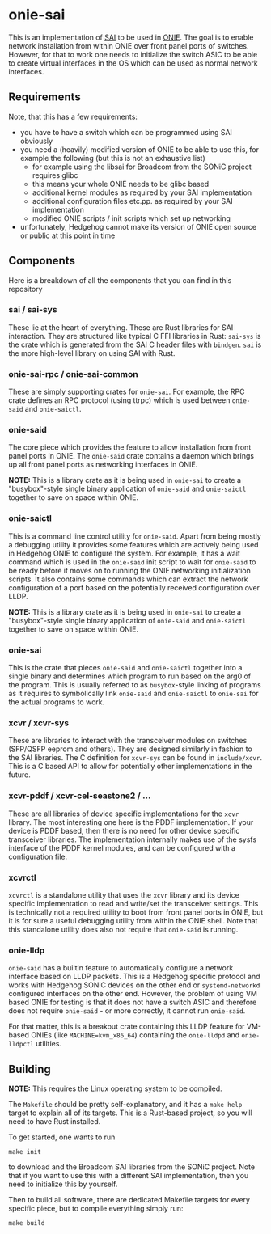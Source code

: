 # onie-sai

This is an implementation of [SAI](https://github.com/opencomputeproject/SAI) to be used in [ONIE](https://github.com/opencomputeproject/onie).
The goal is to enable network installation from within ONIE over front panel ports of switches.
However, for that to work one needs to initialize the switch ASIC to be able to create virtual interfaces in the OS which can be used as normal network interfaces.

## Requirements

Note, that this has a few requirements:

- you have to have a switch which can be programmed using SAI obviously
- you need a (heavily) modified version of ONIE to be able to use this, for example the following (but this is not an exhaustive list)
    - for example using the libsai for Broadcom from the SONiC project requires glibc
    - this means your whole ONIE needs to be glibc based
    - additional kernel modules as required by your SAI implementation
    - additional configuration files etc.pp. as required by your SAI implementation
    - modified ONIE scripts / init scripts which set up networking
- unfortunately, Hedgehog cannot make its version of ONIE open source or public at this point in time

## Components

Here is a breakdown of all the components that you can find in this repository

### sai / sai-sys

These lie at the heart of everything.
These are Rust libraries for SAI interaction.
They are structured like typical C FFI libraries in Rust:
`sai-sys` is the crate which is generated from the SAI C header files with `bindgen`.
`sai` is the more high-level library on using SAI with Rust.

### onie-sai-rpc / onie-sai-common

These are simply supporting crates for `onie-sai`.
For example, the RPC crate defines an RPC protocol (using ttrpc) which is used between `onie-said` and `onie-saictl`.

### onie-said

The core piece which provides the feature to allow installation from front panel ports in ONIE.
The `onie-said` crate contains a daemon which brings up all front panel ports as networking interfaces in ONIE.

**NOTE:** This is a library crate as it is being used in `onie-sai` to create a "busybox"-style single binary application of `onie-said` and `onie-saictl` together to save on space within ONIE.

### onie-saictl

This is a command line control utility for `onie-said`.
Apart from being mostly a debugging utility it provides some features which are actively being used in Hedgehog ONIE to configure the system.
For example, it has a wait command which is used in the `onie-said` init script to wait for `onie-said` to be ready before it moves on to running the ONIE networking initialization scripts.
It also contains some commands which can extract the network configuration of a port based on the potentially received configuration over LLDP.

**NOTE:** This is a library crate as it is being used in `onie-sai` to create a "busybox"-style single binary application of `onie-said` and `onie-saictl` together to save on space within ONIE.

### onie-sai

This is the crate that pieces `onie-said` and `onie-saictl` together into a single binary and determines which program to run based on the arg0 of the program.
This is usually referred to as `busybox`-style linking of programs as it requires to symbolically link `onie-said` and `onie-saictl` to `onie-sai` for the actual programs to work.

### xcvr / xcvr-sys

These are libraries to interact with the transceiver modules on switches (SFP/QSFP eeprom and others).
They are designed similarly in fashion to the SAI libraries.
The C definition for `xcvr-sys` can be found in `include/xcvr`.
This is a C based API to allow for potentially other implementations in the future.

### xcvr-pddf / xcvr-cel-seastone2 / ...

These are all libraries of device specific implementations for the `xcvr` library.
The most interesting one here is the PDDF implementation.
If your device is PDDF based, then there is no need for other device specific transceiver libraries.
The implementation internally makes use of the sysfs interface of the PDDF kernel modules, and can be configured with a configuration file.

### xcvrctl

`xcvrctl` is a standalone utility that uses the `xcvr` library and its device specific implementation to read and write/set the transceiver settings.
This is technically not a required utility to boot from front panel ports in ONIE, but it is for sure a useful debugging utility from within the ONIE shell.
Note that this standalone utility does also not require that `onie-said` is running.

### onie-lldp

`onie-said` has a builtin feature to automatically configure a network interface based on LLDP packets.
This is a Hedgehog specific protocol and works with Hedgehog SONiC devices on the other end or `systemd-networkd` configured interfaces on the other end.
However, the problem of using VM based ONIE for testing is that it does not have a switch ASIC and therefore does not require `onie-said` - or more correctly, it cannot run `onie-said`.

For that matter, this is a breakout crate containing this LLDP feature for VM-based ONIEs (like `MACHINE=kvm_x86_64`) containing the `onie-lldpd` and `onie-lldpctl` utilities.

## Building

**NOTE:** This requires the Linux operating system to be compiled.

The `Makefile` should be pretty self-explanatory, and it has a `make help` target to explain all of its targets.
This is a Rust-based project, so you will need to have Rust installed.

To get started, one wants to run

```shell
make init
```

to download and the Broadcom SAI libraries from the SONiC project.
Note that if you want to use this with a different SAI implementation, then you need to initialize this by yourself.

Then to build all software, there are dedicated Makefile targets for every specific piece, but to compile everything simply run:

```shell
make build
```

